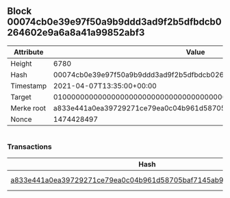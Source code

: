 ## Block 00074cb0e39e97f50a9b9ddd3ad9f2b5dfbdcb0264602e9a6a8a41a99852abf3

Attribute | Value
--- | ---
Height | 6780
Hash | 00074cb0e39e97f50a9b9ddd3ad9f2b5dfbdcb0264602e9a6a8a41a99852abf3
Timestamp | 2021-04-07T13:35:00+00:00
Target | 0100000000000000000000000000000000000000000000000000000000000000
Merke root | a833e441a0ea39729271ce79ea0c04b961d58705baf7145ab9cc6433ad718830
Nonce | 1474428497

```

```

### Transactions

Hash | Amount
--- | ---
[a833e441a0ea39729271ce79ea0c04b961d58705baf7145ab9cc6433ad718830](a833e441a0ea39729271ce79ea0c04b961d58705baf7145ab9cc6433ad718830.md) | 10.00000000 SKEPTI 
